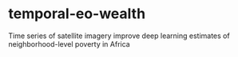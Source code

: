 # temporal-eo-wealth
Time series of satellite imagery improve deep learning estimates of neighborhood-level poverty in Africa
